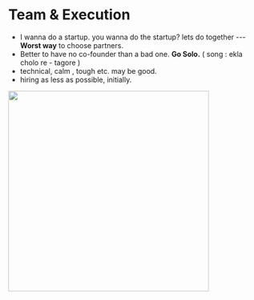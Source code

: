 # Team & Execution

- I wanna do a startup. you wanna do the startup? lets do together --- **Worst way** to choose partners.
- Better to have no co-founder than a bad one. **Go Solo.** ( song : ekla cholo re - tagore )
- technical, calm , tough etc. may be good.
- hiring as less as possible, initially.

<img src="https://github.com/shekharbiswas/Startup-guide/assets/32758439/a66fce15-60bc-404a-9248-94ef494058fc" width="400">
